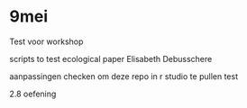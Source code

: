 # 9mei
Test voor workshop

scripts to test ecological paper
Elisabeth Debusschere 

aanpassingen checken om deze repo in r studio te pullen
test


2.8 oefening

